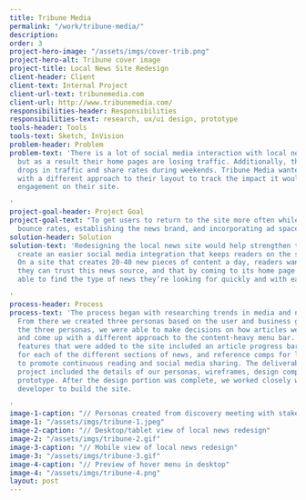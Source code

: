 ```yaml
---
title: Tribune Media
permalink: "/work/tribune-media/"
description: 
order: 3
project-hero-image: "/assets/imgs/cover-trib.png"
project-hero-alt: Tribune cover image
project-title: Local News Site Redesign
client-header: Client
client-text: Internal Project
client-url-text: tribunemedia.com
client-url: http://www.tribunemedia.com/
responsibilities-header: Responsibilities
responsibilities-text: research, ux/ui design, prototype
tools-header: Tools
tools-text: Sketch, InVision
problem-header: Problem
problem-text: 'There is a lot of social media interaction with local news articles,
  but as a result their home pages are losing traffic. Additionally, there are noticeable
  drops in traffic and share rates during weekends. Tribune Media wanted to experiment
  with a different approach to their layout to track the impact it would have with
  engagement on their site.

'
project-goal-header: Project Goal
project-goal-text: "To get users to return to the site more often while lowering the
  bounce rates, establishing the news brand, and incorporating ad space. \n"
solution-header: Solution
solution-text: 'Redesigning the local news site would help strengthen the brand and
  create an easier social media integration that keeps readers on the site longer.
  On a site that creates 20-40 new pieces of content a day, readers want to know that
  they can trust this news source, and that by coming to its home page they’ll be
  able to find the type of news they’re looking for quickly and with ease.

'
process-header: Process
process-text: 'The process began with researching trends in media and news sites.
  From there we created three personas based on the user and business goals. Using
  the three personas, we were able to make decisions on how articles were presented
  and come up with a different approach to the content-heavy menu bar. Some of the
  features that were added to the site included an article progress bar, accent colors
  for each of the different sections of news, and reference comps for last noted feature
  to promote continuous reading and social media sharing. The deliverables for this
  project included the details of our personas, wireframes, design comps, and an InVision
  prototype. After the design portion was complete, we worked closely with our in-house
  developer to build the site.

'
image-1-caption: "// Personas created from discovery meeting with stakeholders"
image-1: "/assets/imgs/tribune-1.jpeg"
image-2-caption: "// Desktop/tablet view of local news redesign"
image-2: "/assets/imgs/tribune-2.gif"
image-3-caption: "// Mobile view of local news redesign"
image-3: "/assets/imgs/tribune-3.gif"
image-4-caption: "// Preview of hover menu in desktop"
image-4: "/assets/imgs/tribune-4.png"
layout: post
---
```


